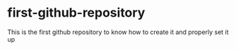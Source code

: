 # first-github-repository
This is the first github repository to know how to create it and properly set it up
